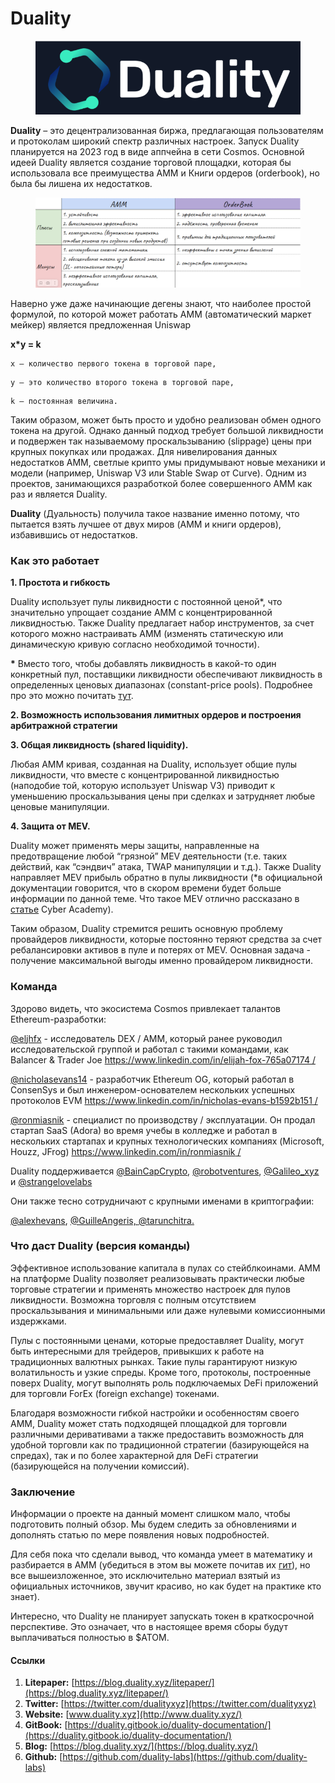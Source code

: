 # Duality

<figure><img src="../.gitbook/assets/image (1).png" alt=""><figcaption></figcaption></figure>

**Duality** – это децентрализованная биржа, предлагающая пользователям и протоколам широкий спектр различных настроек. Запуск Duality планируется на 2023 год в виде аппчейна в сети Cosmos. Основной идеей Duality является создание торговой площадки, которая бы использовала все преимущества AMM и Книги ордеров (orderbook), но была бы лишена их недостатков.

<figure><img src="../.gitbook/assets/image (18).png" alt=""><figcaption></figcaption></figure>

Наверно уже даже начинающие дегены знают, что наиболее простой формулой, по которой может работать AMM (автоматический маркет мейкер) является предложенная Uniswap

**x\*y = k**

```
x – количество первого токена в торговой паре, 
```

```
y – это количество второго токена в торговой паре, 
```

```
k – постоянная величина. 
```

Таким образом, может быть просто и удобно реализован обмен одного токена на другой. Однако данный подход требует большой ликвидности и подвержен так называемому проскальзыванию (slippage) цены при крупных покупках или продажах. Для нивелирования данных недостатков AMM, светлые крипто умы придумывают новые механики и модели (например, Uniswap V3 или Stable Swap от Curve). Одним из проектов, занимающихся разработкой более совершенного AMM как раз и является Duality.

**Duality** (Дуальность) получила такое название именно потому, что пытается взять лучшее от двух миров (AMM и книги ордеров), избавившись от недостатков.

### Как это работает <a href="#qzia" id="qzia"></a>

**1. Простота и гибкость**

Duality использует пулы ликвидности с постоянной ценой\*, что значительно упрощает создание AMM с концентрированной ликвидностью. Также Duality предлагает набор инструментов, за счет которого можно настраивать AMM (изменять статическую или динамическую кривую согласно необходимой точности).

**\*** Вместо того, чтобы добавлять ликвидность в какой-то один конкретный пул, поставщики ликвидности обеспечивают ликвидность в определенных ценовых диапазонах (constant-price pools). Подробнее про это можно почитать [тут](https://duality.gitbook.io/duality-documentation/concepts/liquidity-pools).

**2. Возможность использования лимитных ордеров и построения арбитражной стратегии**

**3. Общая ликвидность (shared liquidity).**

Любая AMM кривая, созданная на Duality, использует общие пулы ликвидности, что вместе с концентрированной ликвидностью (наподобие той, которую использует Uniswap V3) приводит к уменьшению проскальзывания цены при сделках и затрудняет любые ценовые манипуляции.

**4. Защита от MEV.**

Duality может применять меры защиты, направленные на предотвращение любой “грязной” MEV деятельности (т.е. таких действий, как “сэндвич” атака, TWAP манипуляции и т.д.). Также Duality направляет MEV прибыль обратно в пулы ликвидности (\*в официальной документации говорится, что в скором времени будет больше информации по данной теме. Что такое MEV отлично рассказано в [статье](https://cyberacademy.dev/blog/20-temnyy-les-ethereum-chto-takoe-mev) Cyber Academy).

Таким образом, Duality стремится решить основную проблему провайдеров ликвидности, которые постоянно теряют средства за счет ребалансировки активов в пуле и потерях от MEV. Основная задача - получение максимальной выгоды именно провайдером ликвидности.

### **Команда** <a href="#khgj" id="khgj"></a>

Здорово видеть, что экосистема Cosmos привлекает талантов Ethereum-разработки:

[@eljhfx](https://twitter.com/eljhfx) - исследователь DEX / AMM, который ранее руководил исследовательской группой и работал с такими командами, как Balancer & Trader Joe [https://www.linkedin.com/in/elijah-fox-765a07174 /](https://www.linkedin.com/in/elijah-fox-765a07174/)

[@nicholasevans14](https://twitter.com/NicholasEvans14) - разработчик Ethereum OG, который работал в ConsenSys и был инженером-основателем нескольких успешных протоколов EVM [https://www.linkedin.com/in/nicholas-evans-b1592b151 /](https://www.linkedin.com/in/nicholas-evans-b1592b151/)

[@ronmiasnik](https://twitter.com/RonMiasnik) - специалист по производству / эксплуатации. Он продал стартап SaaS (Adora) во время учебы в колледже и работал в нескольких стартапах и крупных технологических компаниях (Microsoft, Houzz, JFrog) [https://www.linkedin.com/in/ronmiasnik /](https://www.linkedin.com/in/ronmiasnik/)

Duality поддерживается [@BainCapCrypto](https://twitter.com/BainCapCrypto), [@robotventures](https://twitter.com/robotventures), [@Galileo\_xyz](https://twitter.com/Galileo\_xyz) и [@strangelovelabs](https://twitter.com/strangelovelabs)

Они также тесно сотрудничают с крупными именами в криптографии:

[@alexhevans](https://twitter.com/alexhevans), [@GuilleAngeris, ](https://twitter.com/GuilleAngeris)[@tarunchitra.](https://twitter.com/tarunchitra)

### **Что даст Duality (версия команды)** <a href="#ph3n" id="ph3n"></a>

Эффективное использование капитала в пулах со стейблкоинами. AMM на платформе Duality позволяет реализовывать практически любые торговые стратегии и применять множество настроек для пулов ликвидности. Возможна торговля с полным отсутствием проскальзывания и минимальными или даже нулевыми комиссионными издержками.

Пулы с постоянными ценами, которые предоставляет Duality, могут быть интересными для трейдеров, привыкших к работе на традиционных валютных рынках. Такие пулы гарантируют низкую волатильность и узкие спреды. Кроме того, протоколы, построенные поверх Duality, могут выполнять роль подключаемых DeFi приложений для торговли ForEx (foreign exchange) токенами.

Благодаря возможности гибкой настройки и особенностям своего AMM, Duality может стать подходящей площадкой для торговли различными деривативами а также предоставить возможность для удобной торговли как по традиционной стратегии (базирующейся на спредах), так и по более характерной для DeFi стратегии (базирующейся на получении комиссий).

### Заключение <a href="#qg0g" id="qg0g"></a>

Информации о проекте на данный момент слишком мало, чтобы подготовить полный обзор. Мы будем следить за обновлениями и дополнять статью по мере появления новых подробностей.

Для себя пока что сделали вывод, что команда умеет в математику и разбирается в AMM (убедиться в этом вы можете почитав их [гит](https://github.com/duality-labs)), но все вышеизложенное, это исключительно материал взятый из официальных источников, звучит красиво, но как будет на практике кто знает).

Интересно, что Duality не планирует запускать токен в краткосрочной перспективе. Это означает, что в настоящее время сборы будут выплачиваться полностью в $ATOM.

#### **Ссылки** <a href="#9fuu" id="9fuu"></a>

1. **Litepaper:** [https://blog.duality.xyz/litepaper/](https://blog.duality.xyz/litepaper/)
2. **Twitter:** [https://twitter.com/dualityxyz](https://twitter.com/dualityxyz)
3. **Website:** [www.duality.xyz](http://www.duality.xyz/)
4. **GitBook:** [https://duality.gitbook.io/duality-documentation/](https://duality.gitbook.io/duality-documentation/)
5. **Blog:** [https://blog.duality.xyz/](https://blog.duality.xyz/)
6. **Github:** [https://github.com/duality-labs](https://github.com/duality-labs)
